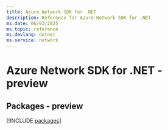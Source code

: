 ```yaml
---
title: Azure Network SDK for .NET
description: Reference for Azure Network SDK for .NET
ms.date: 06/03/2025
ms.topic: reference
ms.devlang: dotnet
ms.service: network
---
```

# Azure Network SDK for .NET - preview
## Packages - preview
[!INCLUDE [packages](network-index.md)]